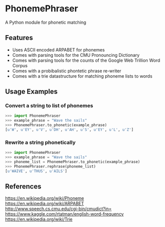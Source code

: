 # PhonemePhraser
A Python module for phonetic matching

## Features
* Uses ASCII encoded ARPABET for phonemes
* Comes with parsing tools for the CMU Pronouncing Dictionary
* Comes with parsing tools for the counts of the Google Web Trillion Word Corpus
* Comes with a probibalistic phontetic phrase re-writer
* Comes with a trie datastructure for matching phoneme lists to words

## Usage Examples
### Convert a string to list of phonemes
```python
>>> import PhonemePhraser
>>> example_phrase = "Wave the sails"
>>> PhonemePhraser.to_phonetic(example_phrase)
[u'W', u'EY', u'V', u'DH', u'AH', u'S', u'EY', u'L', u'Z']
```

### Rewrite a string phonetically
```python
>>> import PhonemePhraser
>>> example_phrase = "Wave the sails"
>>> phoneme_list = PhonemePhraser.to_phonetic(example_phrase)
>>> PhonemePhraser.rephrase(phoneme_list)
[u'WAIVE', u'THUS', u'AILS']
```

## References
<https://en.wikipedia.org/wiki/Phoneme>  
<https://en.wikipedia.org/wiki/ARPABET>  
<http://www.speech.cs.cmu.edu/cgi-bin/cmudict?in=>  
<https://www.kaggle.com/rtatman/english-word-frequency>  
<https://en.wikipedia.org/wiki/Trie>  
